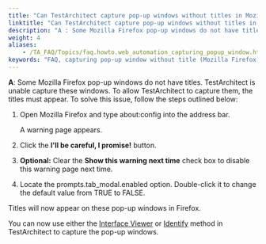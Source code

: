 ```yaml
--- 
title: "Can TestArchitect capture pop-up windows without titles in Mozilla Firefox?"
linktitle: "Can TestArchitect capture pop-up windows without titles in Mozilla Firefox?"
description: "A : Some Mozilla Firefox pop-up windows do not have titles. TestArchitect is unable capture these windows. To allow TestArchitect to capture them, the titles must appear. To solve this issue, follow ..."
weight: 4
aliases: 
    - /TA_FAQ/Topics/faq.howto.web_automation_capturing_popup_window.html
keywords: "FAQ, capturing pop-up window without title (Mozilla Firefox), capturing pop-up window without title (Mozilla Firefox), pop-up window without title (Mozilla Firefox), capturing"
---
```


**A**: Some Mozilla Firefox pop-up windows do not have titles. TestArchitect is unable capture these windows. To allow TestArchitect to capture them, the titles must appear. To solve this issue, follow the steps outlined below:

1.  Open Mozilla Firefox and type about:config into the address bar.

    A warning page appears.

2.  Click the **I'll be careful, I promise!** button.

3.  **Optional:** Clear the **Show this warning next time** check box to disable this warning page next time.

4.  Locate the prompts.tab\_modal.enabled option. Double-click it to change the default value from TRUE to FALSE.


Titles will now appear on these pop-up windows in Firefox.

You can now use either the [Interface Viewer](/user-guide/interface-definitions/the-interface-viewer/) or [Identify](/user-guide/interface-definitions/interface-capturing-commands/point-to-identify-tool/) method in TestArchitect to capture the pop-up windows.


